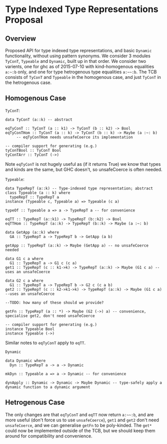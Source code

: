 # Type Indexed Type Representations Proposal


## Overview



Proposed API for type indexed type representations, and basic `Dynamic` functionality, without using pattern synonyms.
We consider 3 modules `TyConT`, `Typeable` and `Dynamic`, built up in that order.
We consider two varients, one for ghc as of 2015-07-10 with kind-homogenous equalities `a:~:b` only, and one for type hetrogenous type equalities `a:~~:b`.
The TCB consists of `TyConT` and `Typeable` in the homogenous case, and just `TyConT` in the hetrogenous case.


## Homogenous Case



`TyConT`:


```
data TyConT (a::k) -- abstract

eqTyConT :: TyConT (a :: k1) -> TyConT (b :: k2) -> Bool
eqTyConTHom :: TyConT (a :: k) -> TyConT (b :: k) -> Maybe (a :~: b) 
     -- eqTyConTHom needs unsafeCoerce its implementation

-- compiler support for generating (e.g.)
tyConTBool :: TyConT Bool
tyConTArr :: TyConT (->)
```


Note `eqTyConT` is not hugely useful as (if it returns True) we know that types and kinds are the same, but GHC doesn't, so unsafeCoerce is often needed.



`Typeable`:


```
data TypeRepT (a::k) -- Type-indexed type representation; abstract
class Typeable (a :: k) where
  typeRepT :: TypeRepT a
instance (Typeable c, Typeable a) => Typeable (c a)

typeOf :: Typeable a => a -> TypeRepT a -- for convenience

eqTT :: TypeRepT (a::k1) -> TypeRepT (b::k2) -> Bool
eqTTHom :: TypeRepT (a::k) -> TypeRepT (b::k) -> Maybe (a :~: b)

data GetApp (a::k) where
  GA :: TypeRepT a -> TypeRepT b -> GetApp (a b)

getApp :: TypeRepT (a::k) -> Maybe (GetApp a) -- no unsafeCoerce needed

data G1 c a where
  G1 :: TypeRepT a -> G1 c (c a)
get1 :: TypeRepT (c :: k1->k) -> TypeRepT (a::k) -> Maybe (G1 c a) -- uses an unsafeCoerce

data G2 c a where
  G1 :: TypeRepT a -> TypeRepT b -> G2 c (c a b)
get2 :: TypeRepT (c :: k2->k1->k) -> TypeRepT (a::k) -> Maybe (G1 c a) --uses an unsafeCoerce

--TODO: how many of these should we provide?

getFn :: TypeRepT (a :: *) -> Maybe (G2 (->) a) -- convenience, specialise get2, don't need unsafeCoerce

-- compiler support for generating (e.g.)
instance Typeable Bool
instance Typeable (->)
```


Similar notes to `eqTyConT` apply to `eqTT`.



`Dynamic`


```
data Dynamic where
  Dyn :: TypeRepT a -> a -> Dynamic

mkDyn :: Typeable a => a -> Dynamic -- for convenience

dynApply :: Dynamic -> Dynamic -> Maybe Dynamic -- type-safely apply a dynamic function to a dynamic argument
```

## Hetrogenous Case



The only changes are that `eqTyConT` and `eqTT` now return `a:~~:b`, and are more useful (don't force us to use `unsafeCoerce`), `get1` and `get2` don't need `unsafeCoerce`, and we can generalise `getFn` to be poly-kinded.
The `get*` could now be implemented outside of the TCB, but we should keep them around for compatibility and convenience.


